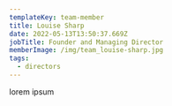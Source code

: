 ```yaml
---
templateKey: team-member
title: Louise Sharp
date: 2022-05-13T13:50:37.669Z
jobTitle: Founder and Managing Director
memberImage: /img/team_louise-sharp.jpg
tags:
  - directors
---
```

lorem ipsum